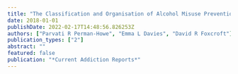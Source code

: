 ```yaml
---
title: "The Classification and Organisation of Alcohol Misuse Prevention with a Focus on Environmental Prevention"
date: 2018-01-01
publishDate: 2022-02-17T14:48:56.826253Z
authors: ["Parvati R Perman-Howe", "Emma L Davies", "David R Foxcroft"]
publication_types: ["2"]
abstract: ""
featured: false
publication: "*Current Addiction Reports*"
---
```


